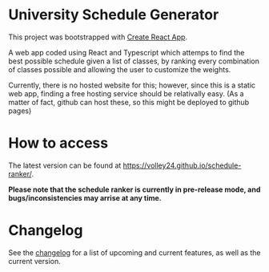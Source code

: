 # University Schedule Generator

This project was bootstrapped with [Create React App](https://github.com/facebook/create-react-app).

A web app coded using React and Typescript which attemps to find the best possible schedule given a list of classes, by ranking every combination of classes possible and allowing the user to customize the weights.

Currently, there is no hosted website for this; however, since this is a static web app, finding a free hosting service should be relativally easy. (As a matter of fact, github can host these, so this might be deployed to github pages)

# How to access

The latest version can be found at https://volley24.github.io/schedule-ranker/.

**Please note that the schedule ranker is currently in pre-release mode, and bugs/inconsistencies may arrise at any time.**

# Changelog

See the [changelog](CHANGELOG.md) for a list of upcoming and current features, as well as the current version.
